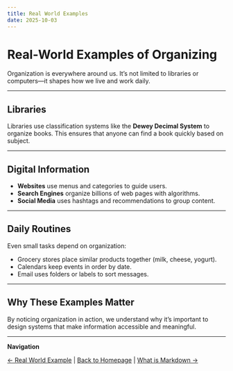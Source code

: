 ```yaml
---
title: Real World Examples
date: 2025-10-03
---
```

# Real-World Examples of Organizing

Organization is everywhere around us. It’s not limited to libraries or computers—it shapes how we live and work daily.  

---

## Libraries

Libraries use classification systems like the **Dewey Decimal System** to organize books. This ensures that anyone can find a book quickly based on subject.  

---

## Digital Information

- **Websites** use menus and categories to guide users.  
- **Search Engines** organize billions of web pages with algorithms.  
- **Social Media** uses hashtags and recommendations to group content.  

---

## Daily Routines

Even small tasks depend on organization:  
- Grocery stores place similar products together (milk, cheese, yogurt).  
- Calendars keep events in order by date.  
- Email uses folders or labels to sort messages.  

---

## Why These Examples Matter

By noticing organization in action, we understand why it’s important to design systems that make information accessible and meaningful.  

---

**Navigation**  

[← Real World Example](page3-real-would-examples.md) | [Back to Homepage](../index.md) | [What is Markdown →](page4-what-is-markdown.md) 

